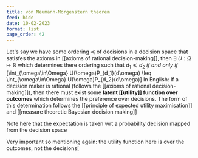 ```yaml
---
title: von Neumann-Morgenstern theorem
feed: hide
date: 10-02-2023
format: list
page_order: 42
---
```



Let's say we have some ordering $\preceq$ of decisions in a decision space that satisfes the axioms in [[axioms of rational decision-making]], then $\exists\ U : \Omega\mapsto\mathbb R$ which determines there ordering such that $d_1\preceq d_2$ *if and only if*  \[\int_{\omega\in\Omega} U(\omega)P_{d_1}(d\omega) \leq \int_{\omega\in\Omega} U(\omega)P_{d_2}(d\omega)\]
In English:
	If a decision maker is rational (follows the [[axioms of rational decision-making]]), then there must exist some **latent [[utility]] function over outcomes** which determines the preference over decisions. The form of this determination follows the [[principle of expected utility maximisation]] and [[measure theoretic Bayesian decision making]]

Note here that the expectation is taken wrt a probability decision mapped from the decision space

Very important so mentioning again: the utility function here is over the outcomes, not the decisions\[